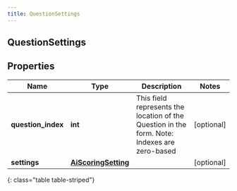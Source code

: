 ```yaml
---
title: QuestionSettings
---
```

## QuestionSettings

## Properties

|Name | Type | Description | Notes|
|------------ | ------------- | ------------- | -------------|
| **question_index** | **int** | This field represents the location of the Question in the form. Note: Indexes are zero-based | [optional] |
| **settings** | [**AiScoringSetting**](AiScoringSetting.html) |  | [optional] |
{: class="table table-striped"}


